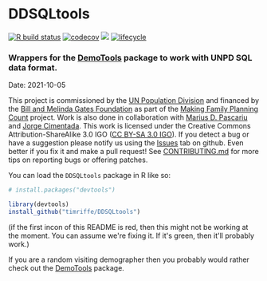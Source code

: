 # DDSQLtools

[![R build status](https://github.com/timriffe/DDSQLtools/workflows/R-CMD-check/badge.svg)](https://github.com/timriffe/DDSQLtools/actions)
[![codecov](https://codecov.io/gh/timriffe/DDSQLtools/branch/master/graph/badge.svg)](https://codecov.io/gh/timriffe/DDSQLtools) 
[![](https://img.shields.io/badge/devel%20version-01.02.07-yellow.svg)](https://github.com/timriffe/DDSQLtools)
[![lifecycle](https://img.shields.io/badge/lifecycle-experimental-orange.svg)](https://www.tidyverse.org/lifecycle/#experimental)

### Wrappers for the [DemoTools](https://github.com/timriffe/DemoTools) package to work with UNPD SQL data format.

Date: 2021-10-05

This project is commissioned by the [UN Population Division](http://www.un.org/en/development/desa/population/) and financed by the [Bill and Melinda Gates Foundation](https://www.gatesfoundation.org/) as part of the [Making Family Planning Count](http://www.un.org/en/development/desa/population/projects/making-family-planning-count/index.shtml) project. Work is also done in collaboration with [Marius D. Pascariu](https://www.linkedin.com/in/mpascariu/) and [Jorge Cimentada](https://cimentadaj.github.io/). This work is licensed under the Creative Commons Attribution-ShareAlike 3.0 IGO ([CC BY-SA 3.0 IGO](https://creativecommons.org/licenses/by-sa/3.0/igo/)). If you detect a bug or have a suggestion please notify us using the [Issues](https://github.com/timriffe/DDSQLtools/issues) tab on github. Even better if you fix it and make a pull request! See [CONTRIBUTING.md](https://github.com/timriffe/DDSQLtools/blob/master/CONTRIBUTING.md) for more tips on reporting bugs or offering patches.

You can load the ```DDSQLtools``` package in R like so:
```r
# install.packages("devtools")

library(devtools)
install_github("timriffe/DDSQLtools")
```

(if the first incon of this README is red, then this might not be working at the moment. You can assume we're fixing it. If it's green, then it'll probably work.)

If you are a random visiting demographer then you probably would rather check out the [DemoTools](https://github.com/timriffe/DemoTools) package.


